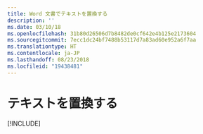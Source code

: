 ```yaml
---
title: Word 文書でテキストを置換する
description: ''
ms.date: 03/10/18
ms.openlocfilehash: 31b80d26506d7b8482de0cf642e4b125e2173604
ms.sourcegitcommit: 7ecc1dc24bf7488b53117d7a83ad60e952a6f7aa
ms.translationtype: HT
ms.contentlocale: ja-JP
ms.lasthandoff: 08/23/2018
ms.locfileid: "19438481"
---
```

# <a name="replace-text"></a>テキストを置換する

[!INCLUDE[](../includes/word-tutorial-replace-text.md)]